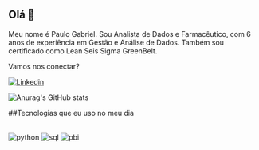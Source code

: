 ## Olá 👋

Meu nome é Paulo Gabriel. Sou Analista de Dados e Farmacêutico, com 6 anos de experiência em Gestão e Análise de Dados. Também sou certificado como Lean Seis Sigma GreenBelt.

Vamos nos conectar?

[![Linkedin](https://img.shields.io/badge/LinkedIn-0077B5?style=for-the-badge&logo=linkedin&logoColor=white)](https://www.linkedin.com/in/paulopggomes/)

![Anurag's GitHub stats](https://github-readme-stats.vercel.app/api?username=paulogabrieldados&show_icons=true&theme=dracula)

##Tecnologias que eu uso no meu dia
<div style= "diplay inline_block"><br/>
	<img align="center" alt="python" src="https://img.shields.io/badge/Python-3776AB?style=for-the-badge&logo=python&logoColor=white" />
	<img align="center" alt="sql" src="https://img.shields.io/badge/MySQL-00000F?style=for-the-badge&logo=mysql&logoColor=white" />
	<img align="center" alt= "pbi" src="https://img.shields.io/badge/PowerBI-F2C811?style=for-the-badge&logo=Power%20BI&logoColor=white" />
</div>        

